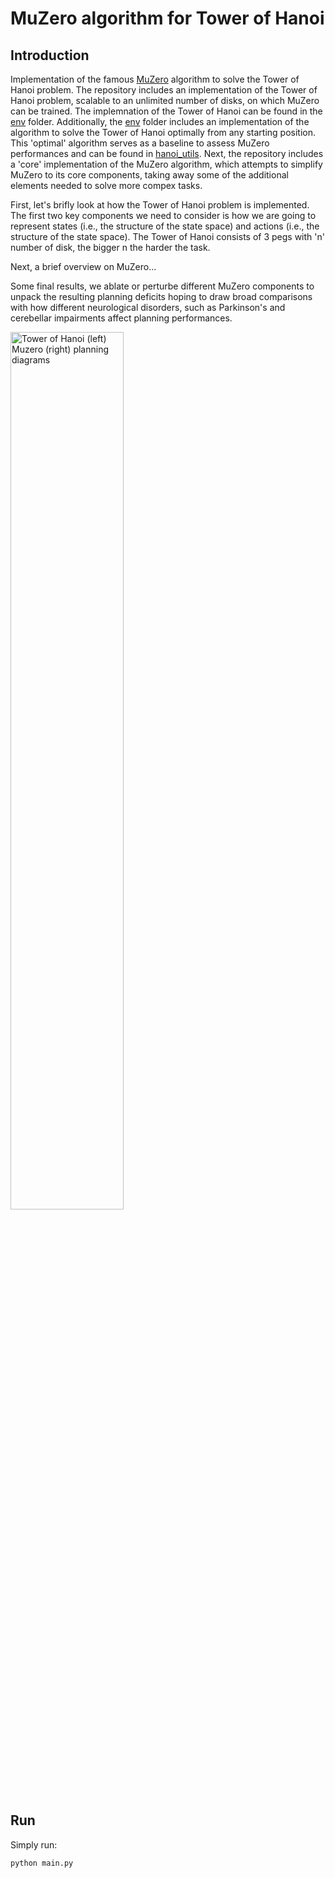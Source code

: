 # MuZero algorithm for Tower of Hanoi
## Introduction
Implementation of the famous [MuZero](https://arxiv.org/abs/1911.08265) algorithm  to solve the Tower of Hanoi problem. The repository includes an implementation of the Tower of Hanoi problem, scalable to an unlimited number of disks, on which MuZero can be trained. The implemnation of the Tower of Hanoi can be found in the [env](env) folder. Additionally, the [env](env) folder includes an implementation of the algorithm to solve the Tower of Hanoi optimally from any starting position. This 'optimal' algorithm serves as a baseline to assess MuZero performances and can be found in [hanoi_utils](env/hanoi_utils.py). Next, the repository includes a 'core' implementation of the MuZero algorithm, which attempts to simplify MuZero to its core components, taking away some of the additional elements needed to solve more compex tasks.

First, let's brifly look at how the Tower of Hanoi problem is implemented. The first two key components we need to consider is how we are going to represent states (i.e., the structure of the state space) and actions (i.e., the structure of the state space). The Tower of Hanoi consists of 3 pegs with 'n' number of disk, the bigger n the harder the task.     


Next, a brief overview on MuZero...

Some final results, we ablate or perturbe different MuZero components to unpack the resulting planning deficits hoping to draw broad comparisons with how different neurological disorders, such as Parkinson's and cerebellar impairments affect planning performances.   

<img src="https://github.com/michele1993/Muzero-Cerebellum/blob/master/img/TOH_MuZero.png" alt="Tower of Hanoi (left) Muzero (right) planning diagrams" width="60%" height="60%">

## Run
Simply run:

```python
python main.py
```
